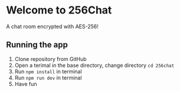 # Welcome to 256Chat
A chat room encrypted with AES-256! 

## Running the app
1. Clone repository from GitHub
2. Open a terimal in the base directory, change directory `cd 256chat`
3. Run `npm install` in terminal
4. Run `npm run dev` in terminal
5. Have fun
